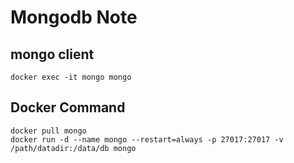 Mongodb Note
=======

mongo client
----------

```
docker exec -it mongo mongo

```
Docker Command
----------

```
docker pull mongo
docker run -d --name mongo --restart=always -p 27017:27017 -v  /path/datadir:/data/db mongo
```

